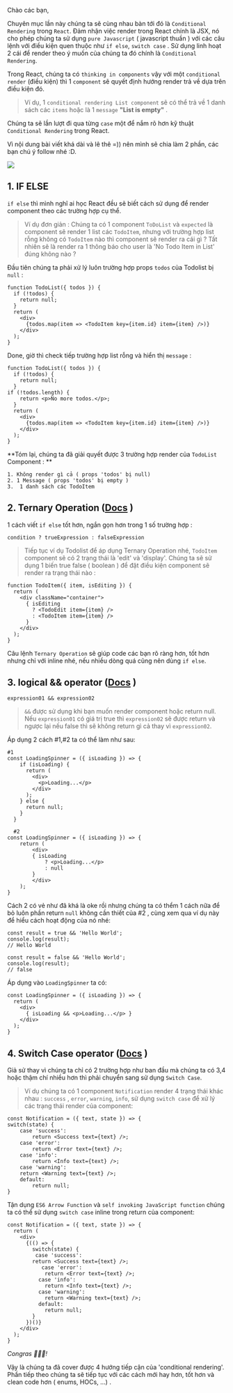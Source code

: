 Chào các bạn,



Chuyên mục lần này chúng ta sẽ cùng nhau bàn tới đó là `Conditional Rendering` trong `React`. 
Đảm nhận việc render trong React chính là JSX, nó cho phép chúng ta sử dụng `pure Javascript` ( javascript thuần ) với các câu lệnh với điều kiện quen thuộc như `if else`, `switch case` .
Sử dụng linh hoạt 2 cái để render theo ý muốn của chúng ta đó chính là `Conditional Rendering`.

Trong React, chúng ta có `thinking in components` vậy với một `conditional render` (điều kiện) thì 1 `component` sẽ quyết định hướng render trả về dựa trên điều kiện đó. 
> Ví dụ, 1 `conditional rendering List component` sẽ có thể trả về 1 danh sách các `items` hoặc là 1 `message` **"List is empty"** . 

Chúng ta sẽ lần lượt đi qua từng `case` một để nắm rõ hơn kỹ thuật `Conditional Rendering` trong React.

Vì nội dung bài viết khá dài và lê thê =)) nên mình sẽ chia làm 2 phần, các bạn chú ý follow nhé :D. 


![](https://images.viblo.asia/adb0c513-9ade-489a-af88-78b594238ed9.png)

## 1. IF ELSE 

`if else` thì mình nghĩ ai học React đều sẽ biết cách sử dụng để render component theo các trường hợp cụ thể. 

> Ví dụ đơn giản : Chúng ta có 1 component `ToDoList` và `expected`  là component sẽ render 1 list các `TodoItem`, nhưng với trường hợp list rỗng không có `TodoItem` nào thì component sẽ render ra cái gì ? Tất nhiên sẽ là render ra 1 thông báo cho user là 'No Todo Item in List' đúng không nào ? 

Đầu tiên chúng ta phải xử lý luôn trường hợp props `todos` của Todolist bị `null` : 

```
function TodoList({ todos }) {
  if (!todos) {
    return null;
  }
  return (
    <div>
      {todos.map(item => <TodoItem key={item.id} item={item} />)}
    </div>
  );
}
```

Done, giờ thì check tiếp trường hợp list rỗng và hiển thị `message` :

```
function TodoList({ todos }) {
  if (!todos) {
    return null;
  }
if (!todos.length) {
    return <p>No more todos.</p>;
  }
  return (
    <div>
      {todos.map(item => <TodoItem key={item.id} item={item} />)}
    </div>
  );
}
```


**Tóm lại, chúng ta đã giải quyết được 3 trường hợp render của `TodoList` Component : **  

    1. Không render gì cả ( props 'todos' bị null)
    2. 1 Message ( props 'todos' bị empty )
    3.  1 danh sách các TodoItem  

## 2. Ternary Operation ([Docs](https://developer.mozilla.org/en-US/docs/Web/JavaScript/Reference/Operators/Conditional_Operator) )

1 cách viết `if else` tốt hơn, ngắn gọn hơn trong 1 số trường hợp :
```
condition ? trueExpression : falseExpression 
```

> Tiếp tục ví dụ Todolist để áp dụng  Ternary Operation nhé, `TodoItem` component sẽ có 2 trạng thái là 'edit' và 'display'. Chúng ta sẽ sử dụng 1 biến true false ( boolean ) để đặt điều kiện component sẽ render ra trạng thái nào : 

```
function TodoItem({ item, isEditing }) {
  return (
    <div className="container">
      { isEditing
        ? <TodoEdit item={item} />
        : <TodoItem item={item} />
      }
    </div>
  );
}
```

Câu lệnh `Ternary Operation` sẽ giúp code các bạn rõ ràng hơn, tốt hơn nhưng chỉ với inline nhé, nếu nhiều dòng quá cũng nên dùng `if else`.

## 3. logical && operator ([Docs](https://developer.mozilla.org/en-US/docs/Web/JavaScript/Reference/Operators/Logical_Operators) )

```
expression01 && expression02
```
> `&&` được sử dụng khi bạn muốn render component hoặc return null. Nếu `expression01` có giá trị true thì `expression02` sẽ được return và ngược lại nếu false thì sẽ không return gì cả thay vì `expression02`.


Áp dụng 2 cách #1,#2 ta có thể làm như sau: 

```
#1
const LoadingSpinner = ({ isLoading }) => {
    if (isLoading) {
      return (
        <div>
          <p>Loading...</p>
        </div>
      );
    } else {
      return null;
    }
  }
  
  #2
const LoadingSpinner = ({ isLoading }) => {
    return (
        <div>
        { isLoading
            ? <p>Loading...</p>
            : null
        }
        </div>
    );
}
```

Cách 2 có vẻ như đã khá là oke rồi nhưng chúng ta có thểm 1 cách nữa để bỏ luôn phần return `null` không cần thiết của #2 , cùng xem qua ví dụ này để hiểu cách hoạt động của nó nhé: 

```
const result = true && 'Hello World';
console.log(result);
// Hello World

const result = false && 'Hello World';
console.log(result);
// false
```

Áp dụng vào `LoadingSpinner` ta có: 

```
const LoadingSpinner = ({ isLoading }) => {
  return (
    <div>
      { isLoading && <p>Loading...</p> }
    </div>
  );
}
```


## 4. Switch Case operator ([Docs](https://developer.mozilla.org/en-US/docs/Web/JavaScript/Reference/Statements/switch) )

Giả sử thay vì chúng ta chỉ có 2 trường hợp như ban đầu mà chúng ta có 3,4 hoặc thậm chí nhiều hơn thì phải chuyển sang sử dụng `Switch Case`. 

> Ví dụ chúng ta có 1 component `Notification` render 4 trạng thái khác nhau : `success` , `error`, `warning`, `info`, sử dụng `switch case` để xử lý các trạng thái render của component: 

```
const Notification = ({ text, state }) => {
switch(state) {
    case 'success':
        return <Success text={text} />;
    case 'error':
        return <Error text={text} />;
    case 'info':
        return <Info text={text} />;
    case 'warning':
    return <Warning text={text} />;
    default:
        return null;
}

```

Tận dụng `ES6 Arrow Function` và `self invoking JavaScript function` chúng ta có thể sử dụng `switch case` inline trong return của component: 

```
const Notification = ({ text, state }) => {
  return (
    <div>
      {(() => {
        switch(state) {
         case 'success':
        return <Success text={text} />;
           case 'error':
            return <Error text={text} />;
          case 'info':
            return <Info text={text} />;
          case 'warning':
            return <Warning text={text} />;
          default:
            return null;
        }
      })()}
    </div>
  );
}
```


*Congras 👏👏👏!*

Vậy là chúng ta đã cover được 4 hướng tiếp cận của 'conditional rendering'. Phần tiếp theo chúng ta sẽ tiếp tục với các cách mới hay hơn, tốt hơn và clean code hơn ( enums, HOCs, ...) .
